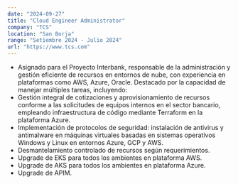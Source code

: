 ```yaml
---
date: "2024-09-27"
title: "Cloud Engineer Administrator"
company: "TCS"
location: "San Borja"
range: "Setiembre 2024 - Julio 2024"
url: "https://www.tcs.com"
---
```


- Asignado para el Proyecto Interbank, responsable de la administración y gestión eficiente de recursos en entornos de nube, con experiencia en plataformas como AWS, Azure, Oracle. Destacado por la capacidad de manejar múltiples tareas, incluyendo:
- Gestión integral de cotizaciones y aprovisionamiento de recursos conforme a las solicitudes de equipos internos en el sector bancario, empleando infraestructura de código mediante Terraform en la plataforma Azure.
- Implementación de protocolos de seguridad: instalación de antivirus y antimalware en máquinas virtuales basadas en sistemas operativos Windows y Linux en entornos Azure, GCP y AWS.
- Desmantelamiento controlado de recursos según requerimientos.
- Upgrade de EKS para todos los ambientes en plataforma AWS.
- Upgrade de AKS para todos los ambientes en plataforma Azure.
- Upgrade de APIM.
